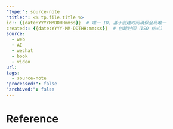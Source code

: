 ```yaml
---
"type:": source-note
"title:": <% tp.file.title %>
id:: {{date:YYYYMMDDHHmmss}}  # 唯一 ID，基于创建时间确保全局唯一
created:: {{date:YYYY-MM-DDTHH:mm:ss}}  # 创建时间（ISO 格式）
source:
  - web
  - AI
  - wechat
  - book
  - video
url: 
tags:
  - source-note
"processed:": false
"archived:": false
---
```



# Reference